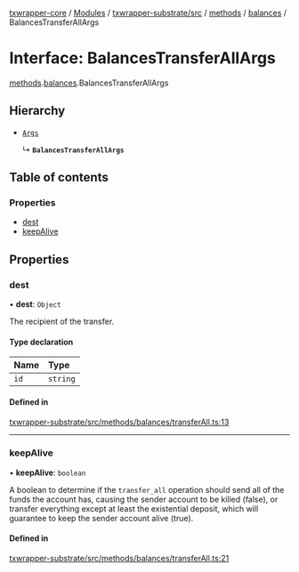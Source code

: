 [txwrapper-core](../README.md) / [Modules](../modules.md) / [txwrapper-substrate/src](../modules/txwrapper_substrate_src.md) / [methods](../modules/txwrapper_substrate_src.methods.md) / [balances](../modules/txwrapper_substrate_src.methods.balances.md) / BalancesTransferAllArgs

# Interface: BalancesTransferAllArgs

[methods](../modules/txwrapper_substrate_src.methods.md).[balances](../modules/txwrapper_substrate_src.methods.balances.md).BalancesTransferAllArgs

## Hierarchy

- [`Args`](../modules/txwrapper_core_src.md#args)

  ↳ **`BalancesTransferAllArgs`**

## Table of contents

### Properties

- [dest](txwrapper_substrate_src.methods.balances.BalancesTransferAllArgs.md#dest)
- [keepAlive](txwrapper_substrate_src.methods.balances.BalancesTransferAllArgs.md#keepalive)

## Properties

### dest

• **dest**: `Object`

The recipient of the transfer.

#### Type declaration

| Name | Type |
| :------ | :------ |
| `id` | `string` |

#### Defined in

[txwrapper-substrate/src/methods/balances/transferAll.ts:13](https://github.com/paritytech/txwrapper-core/blob/bb9e677/packages/txwrapper-substrate/src/methods/balances/transferAll.ts#L13)

___

### keepAlive

• **keepAlive**: `boolean`

A boolean to determine if the `transfer_all` operation should send all
of the funds the account has, causing the sender account to be killed (false), or
transfer everything except at least the existential deposit, which will guarantee to
keep the sender account alive (true).

#### Defined in

[txwrapper-substrate/src/methods/balances/transferAll.ts:21](https://github.com/paritytech/txwrapper-core/blob/bb9e677/packages/txwrapper-substrate/src/methods/balances/transferAll.ts#L21)
